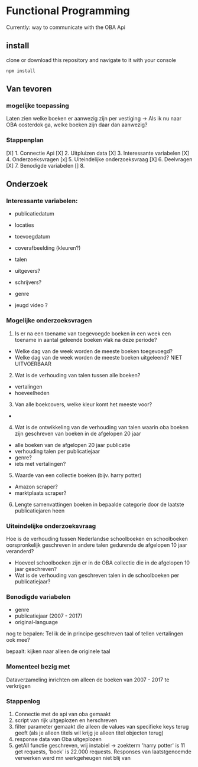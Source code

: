 # Functional Programming
Currently: way to communicate with the OBA Api
## install
clone or download this repository and navigate to it with your console
```
npm install
```

## Van tevoren
### mogelijke toepassing
Laten zien welke boeken er aanwezig zijn per vestiging -> Als ik nu naar OBA oosterdok ga, welke boeken zijn daar dan aanwezig?

### Stappenplan
[X] 1. Connectie Api
[X] 2. Uitpluizen data
[X] 3. Interessante variabelen
[X] 4. Onderzoeksvragen
[x] 5. Uiteindelijke onderzoeksvraag
[X] 6. Deelvragen
[X] 7. Benodigde variabelen
[] 8.

## Onderzoek

### Interessante variabelen:
- publicatiedatum
- locaties
- toevoegdatum
- coverafbeelding (kleuren?)
- talen
- uitgevers?
- schrijvers?
- genre

- jeugd video ?

### Mogelijke onderzoeksvragen
1. Is er na een toename van toegevoegde boeken in een week een toename in aantal geleende boeken vlak na deze periode?
  - Welke dag van de week worden de meeste boeken toegevoegd?
  - Welke dag van de week worden de meeste boeken uitgeleend?
  NIET UITVOERBAAR
2. Wat is de verhouding van talen tussen alle boeken?
 - vertalingen
 - hoeveelheden
3. Van alle boekcovers, welke kleur komt het meeste voor?
 -
4. Wat is de ontwikkeling van de verhouding van talen waarin oba boeken zijn geschreven van boeken in de afgelopen 20 jaar
  - alle boeken van de afgelopen 20 jaar publicatie
  - verhouding talen per publicatiejaar
  - genre?
  - iets met vertalingen?
5. Waarde van een collectie boeken (bijv. harry potter)
 - Amazon scraper?
 - marktplaats scraper?
6. Lengte samenvattingen boeken in bepaalde categorie door de laatste publicatiejaren heen

### Uiteindelijke onderzoeksvraag
Hoe is de verhouding tussen Nederlandse schoolboeken en schoolboeken oorspronkelijk geschreven in andere talen gedurende de afgelopen 10 jaar veranderd?
- Hoeveel schoolboeken zijn er in de OBA collectie die in de afgelopen 10 jaar geschreven?
- Wat is de verhouding van geschreven talen in de schoolboeken per publicatiejaar?

### Benodigde variabelen
- genre
- publicatiejaar (2007 - 2017)
- original-language

nog te bepalen: Tel ik de in principe geschreven taal of tellen vertalingen ook mee?

bepaalt: kijken naar alleen de originele taal

### Momenteel bezig met
Dataverzameling inrichten om alleen de boeken van 2007 - 2017 te verkrijgen





### Stappenlog
1. Connectie met de api van oba gemaakt
2. script van rijk uitgeplozen en herschreven
3. filter parameter gemaakt die alleen de values van specifieke keys terug geeft (als je alleen titels wil krijg je alleen titel objecten terug)
4. response data van Oba uitgeplozen
5. getAll functie geschreven, vrij instabiel -> zoekterm 'harry potter' is 11 get requests, 'boek' is 22.000 requests. Responses van laatstgenoemde verwerken werd mn werkgeheugen niet blij van
